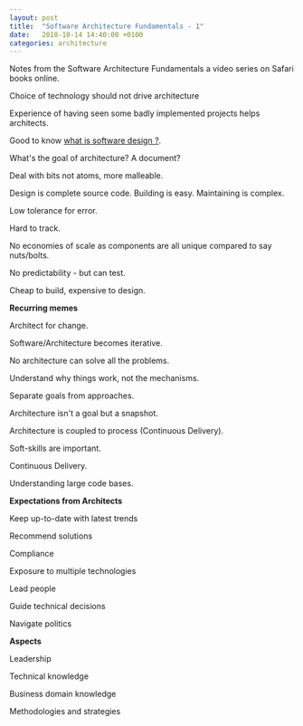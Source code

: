 ```yaml
---
layout: post
title:  "Software Architecture Fundamentals - 1"
date:   2018-10-14 14:40:00 +0100
categories: architecture
---
```


Notes from the Software Architecture Fundamentals a video series on Safari books online.

Choice of technology should not drive architecture

Experience of having seen some badly implemented projects helps architects.

Good to know [what is software design ?][software-design]. 

What's the goal of architecture? A document?

Deal with bits not atoms, more malleable.

Design is complete source code. Building is easy. Maintaining is complex.

Low tolerance for error.

Hard to track. 

No economies of scale as components are all unique compared to say nuts/bolts.

No predictability - but can test.

Cheap to build, expensive to design.

**Recurring memes**

Architect for change.

Software/Architecture becomes iterative.

No architecture can solve all the problems.

Understand why things work, not the mechanisms.

Separate goals from approaches.

Architecture isn't a goal but a snapshot.

Architecture is coupled to process (Continuous Delivery).

Soft-skills are important.

Continuous Delivery.

Understanding large code bases.

**Expectations from Architects**

Keep up-to-date with latest trends

Recommend solutions

Compliance

Exposure to multiple technologies

Lead people

Guide technical decisions 

Navigate politics

**Aspects**

Leadership

Technical knowledge

Business domain knowledge

Methodologies and strategies



[software-design]:https://www.developerdotstar.com/mag/articles/PDF/DevDotStar_Reeves_CodeAsDesign.pdf